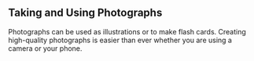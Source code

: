 ## Taking and Using Photographs

Photographs can be used as illustrations or to make flash cards. Creating
high-quality photographs is easier than ever whether you are using a camera
or your phone.

